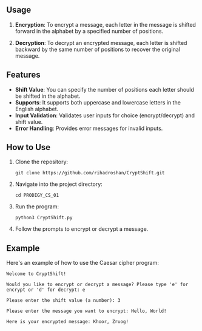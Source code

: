 ## Usage

1. **Encryption**: To encrypt a message, each letter in the message is shifted forward in the alphabet by a specified number of positions.

2. **Decryption**: To decrypt an encrypted message, each letter is shifted backward by the same number of positions to recover the original message.

## Features

- **Shift Value**: You can specify the number of positions each letter should be shifted in the alphabet.
- **Supports**: It supports both uppercase and lowercase letters in the English alphabet.
- **Input Validation**: Validates user inputs for choice (encrypt/decrypt) and shift value.
- **Error Handling**: Provides error messages for invalid inputs.

## How to Use

1. Clone the repository:
   ```
   git clone https://github.com/rihadroshan/CryptShift.git
   ```

2. Navigate into the project directory:
   ```
   cd PRODIGY_CS_01
   ```

3. Run the program:
   ```
   python3 CryptShift.py
   ```

4. Follow the prompts to encrypt or decrypt a message.

## Example

Here's an example of how to use the Caesar cipher program:

```
Welcome to CryptShift!

Would you like to encrypt or decrypt a message? Please type 'e' for encrypt or 'd' for decrypt: e

Please enter the shift value (a number): 3

Please enter the message you want to encrypt: Hello, World!

Here is your encrypted message: Khoor, Zruog!
```
